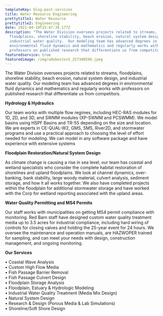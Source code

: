 ```yaml
---
templateKey: blog-post-services
title: Water Resource Engineering
prettytitle1: Water Resource
prettytitle2: Engineering
date: 2021-04-10T15:47:39.177Z
description: "The Water Division oversees projects related to streams,
  floodplains, shoreline stability, beach erosion, natural system design, and
  industrial water quality.  Our modeling team has advanced degrees in
  environmental fluid dynamics and mathematics and regularly works with
  professors on published research that differentiate us from competitors.  "
featuredservice: true
featuredimage: /img/adobestock_257340598.jpeg
---
```

The Water Division oversees projects related to streams, floodplains, shoreline stability, beach erosion, natural system design, and industrial water quality. Our modeling team has advanced degrees in environmental fluid dynamics and mathematics and regularly works with professors on published research that differentiate us from competitors.

**Hydrology & Hydraulics**

Our team works with multiple flow regimes, including HEC-RAS modules for 1D, 2D, and 3D, and SWMM modules (XP-SWMM and PCSWMM). We model basins using HSPF Basins and TR-55 depending on the size and location. We are experts in CE-QUAL-W2, GMS, SMS, River2D, and stormwater programs and use a practical approach to choosing the level of effort needed for modeling. We can model in any software package and have experience with extensive systems

**​Floodplain Restoration/Natural System Design**

As climate change is causing a rise in sea level, our team has coastal and wetland specialists who consider the complete habitat restoration of shorelines and upland floodplains. We look at channel dynamics, over-banking, bank stability, large woody material, culvert analysis, sediment storage, and how it all works together. We also have completed projects within the floodplain for additional stormwater storage and have worked with the Corp for wetland reporting associated with the upland areas.

**​Water Quality Permitting and MS4 Permits**

Our staff works with municipalities on getting MS4 permit compliance with monitoring. Red Barn staff have designed custom water quality treatment media up to 3.5 acres for industrial compliance, including hard wiring of controls for closing valves and holding the 25-year event for 24 hours. We oversee the maintenance and operation manuals, are HAZWOPER trained for sampling, and can meet your needs with design, construction management, and ongoing monitoring.

<!--EndFragment-->

**Our Services**   

• Coastal Wave Analysis  
• Custom High Flow Media  
• Fish Passage Barrier Removal  
• Fish Passage Culvert Design  
• Floodplain Storage Analysis  
• Floodplain, Estuary & Hydrologic Modeling  
• Industrial Water Quality Treatment (Media Mix Design)  
• Natural System Design  
• Research & Design (Porous Media & Lab Simulations)  
• Shoreline/Soft Shore Design

<!--EndFragment-->